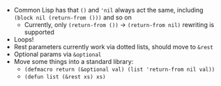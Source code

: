 - Common Lisp has that `()` and `'nil` always act the same, including `(block nil (return-from ()))` and so on
  - Currently, only `(return-from ())` -> `(return-from nil)` rewriting is supported
- Loops!
- Rest parameters currently work via dotted lists, should move to `&rest`
- Optional params via `&optional`
- Move some things into a standard library:
  - `(defmacro return (&optional val) (list 'return-from nil val))`
  - `(defun list (&rest xs) xs)`
